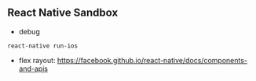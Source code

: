 ## React Native Sandbox

* debug
```
react-native run-ios 
```

* flex rayout: https://facebook.github.io/react-native/docs/components-and-apis